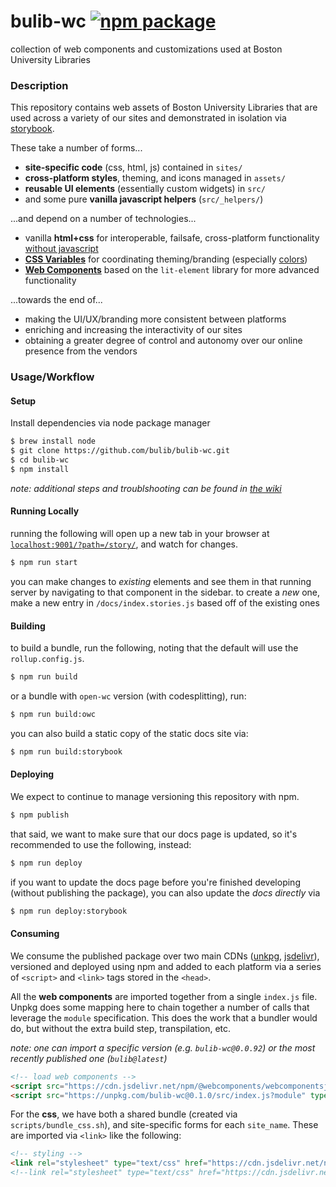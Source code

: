 # bulib-wc [![npm package](https://img.shields.io/npm/v/bulib-wc.svg)](https://www.npmjs.com/package/bulib-wc)

collection of web components and customizations used at Boston University Libraries

### Description

This repository contains web assets of Boston University Libraries that are used across a variety of our sites and 
  demonstrated in isolation via [storybook](https://bulib.github.io/bulib-wc/).

These take a number of forms...

- **site-specific code** (css, html, js) contained in `sites/`
- **cross-platform styles**, theming, and icons managed in `assets/`
- **reusable UI elements** (essentially custom widgets) in `src/`
- and some pure **vanilla javascript helpers** (`src/_helpers/`)

...and depend on a number of technologies...

- vanilla **html+css** for interoperable, failsafe, cross-platform functionality [without javascript](https://github.com/bulib/bulib-wc/wiki/No-Javascript)
- **[CSS Variables](https://github.com/bulib/bulib-wc/wiki/CSS-Variables)** for coordinating theming/branding
  (especially [colors](https://bulib.github.io/bulib-wc/?path=/story/branding--colors))
- **[Web Components](https://github.com/bulib/bulib-wc/wiki/Web-Components)** based on the `lit-element` library for more advanced functionality

...towards the end of...

- making the UI/UX/branding more consistent between platforms
- enriching and increasing the interactivity of our sites
- obtaining a greater degree of control and autonomy over our online presence from the vendors

### Usage/Workflow

#### Setup

Install dependencies via node package manager

```bash
$ brew install node
$ git clone https://github.com/bulib/bulib-wc.git
$ cd bulib-wc
$ npm install
```

_note: additional steps and troublshooting can be found in [the wiki](https://github.com/bulib/bulib-wc/wiki/Troubleshooting-Setup)_

#### Running Locally

running the following will open up a new tab in your browser at [`localhost:9001/?path=/story/`](http://localhost:9001/?path=/story/composites--ensemble), and watch for changes.

```bash
$ npm run start
```

you can make changes to _existing_ elements and see them in that running server by navigating to that component in the sidebar.
to create a _new_ one, make a new entry in `/docs/index.stories.js` based off of the existing ones

#### Building

to build a bundle, run the following, noting that the default will use the `rollup.config.js`.

```bash
$ npm run build
```

or a bundle with `open-wc` version (with codesplitting), run:

```bash
$ npm run build:owc
```

you can also build a static copy of the static docs site via:

```bash
$ npm run build:storybook
```

#### Deploying

We expect to continue to manage versioning this repository with npm.

```bash
$ npm publish
```

that said, we want to make sure that our docs page is updated, so it's recommended to use the following, instead:

```bash
$ npm run deploy
```

if you want to update the docs page before you're finished developing (without publishing the package), you can also update the _docs directly_ via

```bash
$ npm run deploy:storybook
```

#### Consuming

We consume the published package over two main CDNs ([unkpg](https://unpkg.com), [jsdelivr](https://www.jsdelivr.com/)),
  versioned and deployed using npm and added to each platform via a series of `<script>` and `<link>` tags stored in the `<head>`.

All the **web components** are imported together from a single `index.js` file. Unpkg does some mapping here to chain together a
  number of calls that leverage the `module` specification. This does the work that a bundler would do, but without the
  extra build step, transpilation, etc.

_note: one can import a specific version (e.g. `bulib-wc@0.0.92`) or the most recently published one (`bulib@latest`)_

```html
<!-- load web components -->
<script src="https://cdn.jsdelivr.net/npm/@webcomponents/webcomponentsjs@2.1.3/webcomponents-loader.min.js"></script>
<script src="https://unpkg.com/bulib-wc@0.1.0/src/index.js?module" type="module"></script>
```

For the **css**, we have both a shared bundle (created via `scripts/bundle_css.sh`), and site-specific forms for each `site_name`. 
  These are imported via `<link>` like the following:

```html
<!-- styling -->
<link rel="stylesheet" type="text/css" href="https://cdn.jsdelivr.net/npm/bulib-wc@0.1.0/dist/bundle.min.css">
<!--link rel="stylesheet" type="text/css" href="https://cdn.jsdelivr.net/npm/bulib-wc@latest/dist/{site_name}.css"-->
```
